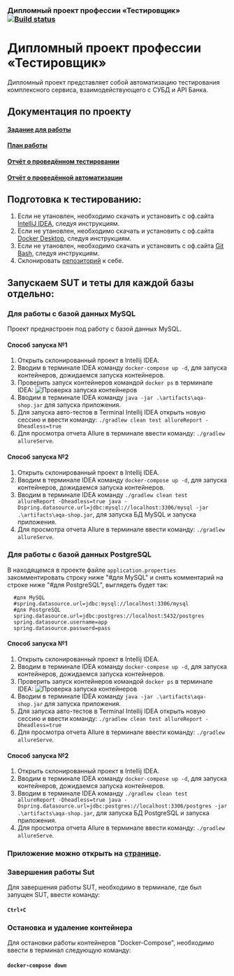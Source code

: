 ### Дипломный проект профессии «Тестировщик» [![Build status](https://ci.appveyor.com/api/projects/status/g4x1nq3gb2u7a57m?svg=true)](https://ci.appveyor.com/project/OSA85/aqa-diplom)


# Дипломный проект профессии «Тестировщик»

Дипломный проект представляет собой автоматизацию тестирования комплексного сервиса, взаимодействующего с СУБД и API Банка.

## Документация по проекту
#### [Задание для работы](https://github.com/netology-code/qa-diploma.git)
#### [План работы](https://github.com/OSA85/AQA_Diplom/blob/master/Doc/Plan.md)
#### [Отчёт о проведённом тестировании](https://github.com/OSA85/AQA_Diplom/blob/master/Doc/Report.md)
#### [Отчёт о проведённой автоматизации](https://github.com/OSA85/AQA_Diplom/blob/master/Doc/Summary.md)

## Подготовка к тестированию:
1. Если не утановлен, необходимо скачать и установить с оф.сайта [IntelliJ IDEA](https://www.jetbrains.com/idea/download/#section=windows), следуя инструкциям.
2. Если не утановлен, необходимо скачать и установить с оф.сайта [Docker Desktop](https://www.docker.com/products/docker-desktop), следуя инструкциям.
3. Если не утановлен, необходимо скачать и установить с оф.сайта [Git Bash](https://gitforwindows.org/), следуя инструкциям.
4. Склонировать [репозиторий](https://github.com/OSA85/AQA_Diplom.git) к себе.


## Запускаем SUT и теты для каждой базы отдельно:
### Для работы с базой данных MySQL
Проект преднастроен под работу с базой данных MySQL.
#### Способ запуска №1
1. Открыть склонированный проект в Intellij IDEA.
2. Вводим в терминале IDEA команду `docker-compose up -d`, для запуска контейнеров, дожидаемся запуска контейнеров.
3. Проверить запуск контейнеров командой `docker ps` в терминале IDEA:
 ![Проверка запуска контейнеров](https://user-images.githubusercontent.com/91024430/159658426-1e97a8f1-4375-468b-bc63-f7b868577b6b.jpg)
4. Вводим в терминале IDEA команду `java -jar .\artifacts\aqa-shop.jar` для запуска приложения.
5. Для запуска авто-тестов в Terminal Intellij IDEA открыть новую сессию и ввести команду: `./gradlew clean test allureReport -Dheadless=true`
7. Для просмотра отчета Allure в терминале ввести команду: `./gradlew allureServe`.

#### Способ запуска №2
1. Открыть склонированный проект в Intellij IDEA.
2. Вводим в терминале IDEA команду `docker-compose up -d`, для запуска контейнеров, дожидаемся запуска контейнеров.
3. Вводим в терминале IDEA команду `./gradlew clean test allureReport -Dheadless=true java -Dspring.datasource.url=jdbc:mysql://localhost:3306/mysql -jar .\artifacts\aqa-shop.jar`, для запуска БД MySQL и запуска приложения.
4. Для просмотра отчета Allure в терминале ввести команду: `./gradlew allureServe`.

### Для работы с базой данных PostgreSQL
В находящемся в проекте файле `application.properties` закомментировать строку ниже "#для MySQL" и снять комментарий на строке ниже "#для PostgreSQL", выглядеть будет так:
```
  #для MySQL  
  #spring.datasource.url=jdbc:mysql://localhost:3306/mysql  
  #для PostgreSQL  
  spring.datasource.url=jdbc:postgres://localhost:5432/postgres  
  spring.datasource.username=app  
  spring.datasource.password=pass
```
  
#### Способ запуска №1
1. Открыть склонированный проект в Intellij IDEA.
2. Вводим в терминале IDEA команду `docker-compose up -d`, для запуска контейнеров, дожидаемся запуска контейнеров.
3. Проверить запуск контейнеров командой `docker ps` в терминале IDEA:
 ![Проверка запуска контейнеров](https://user-images.githubusercontent.com/91024430/159658426-1e97a8f1-4375-468b-bc63-f7b868577b6b.jpg)
4. Вводим в терминале IDEA команду `java -jar .\artifacts\aqa-shop.jar` для запуска приложения.
5. Для запуска авто-тестов в Terminal Intellij IDEA открыть новую сессию и ввести команду: `./gradlew clean test allureReport -Dheadless=true`
7. Для просмотра отчета Allure в терминале ввести команду: `./gradlew allureServe`.

#### Способ запуска №2
1. Открыть склонированный проект в Intellij IDEA.
2. Вводим в терминале IDEA команду `docker-compose up -d`, для запуска контейнеров, дожидаемся запуска контейнеров.
3. Вводим в терминале IDEA команду `./gradlew clean test allureReport -Dheadless=true java -Dspring.datasource.url=jdbc:postgres://localhost:3306/postgres -jar .\artifacts\aqa-shop.jar`, для запуска БД PostgreSQL и запуска приложения.
4. Для просмотра отчета Allure в терминале ввести команду: `./gradlew allureServe`.


### Приложение можно открыть на [странице](http://localhost:8080).

### Завершения работы Sut
Для завершения работы SUT, необходимо в терминале, где был запущен SUT, ввести команду: 
#### `Ctrl+C`

### Остановка и удаление контейнера
Для остановки работы контейнеров "Docker-Compose", необходимо ввести в терминал следующую команду: 
#### `docker-compose down`
